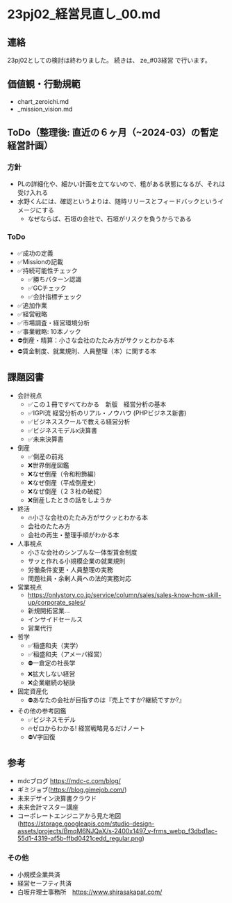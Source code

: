 # 23pj02_経営見直し_00.md
## 連絡
23pj02としての検討は終わりました。
続きは、 ze_#03経営 で行います。

## 価値観・行動規範
- chart_zeroichi.md
- _mission_vision.md

## ToDo（整理後: 直近の６ヶ月（~2024-03）の暫定経営計画）
### 方針
- PLの詳細化や、細かい計画を立てないので、粗がある状態になるが、それは受け入れる
- 水野くんには、確認というよりは、随時リリースとフィードバックというイメージにする
  - なぜならば、石垣の会社で、石垣がリスクを負うからである
### ToDo
- ✅成功の定義
- ✅Missionの記載
- ✅持続可能性チェック
  - ✅勝ちパターン認識
  - ✅GCチェック
  - ✅会計指標チェック
- ✅追加作業
- ✅経営戦略
- ✅市場調査・経営環境分析
- ✅事業戦略: 10本ノック
- ⛔️倒産・精算：小さな会社のたたみ方がサクッとわかる本
- ⛔️賃金制度、就業規則、人員整理（本）に関する本

## 課題図書
- 会計視点
  - ✅この１冊ですべてわかる　新版　経営分析の基本
  - ✅IGPI流 経営分析のリアル・ノウハウ (PHPビジネス新書)
  - ✅ビジネススクールで教える経営分析
  - ✅ビジネスモデルx決算書
  - ✅未来決算書
- 倒産
  - ✅倒産の前兆
  - ❌世界倒産図鑑
  - ❌なぜ倒産（令和粉飾編）
  - ❌なぜ倒産（平成倒産史）
  - ❌なぜ倒産（２３社の破綻）
  - ❌倒産したときの話をしようか
- 終活
  - 🔥小さな会社のたたみ方がサクッとわかる本
  - 会社のたたみ方
  - 会社の再生・整理手順がわかる本
- 人事視点
  - 小さな会社のシンプルな一体型賃金制度
  - サッと作れる小規模企業の就業規則
  - 労働条件変更・人員整理の実務
  - 問題社員・余剰人員への法的実務対応
- 営業視点
  - https://onlystory.co.jp/service/column/sales/sales-know-how-skill-up/corporate_sales/
  - 新規開拓営業...
  - インサイドセールス
  - 営業代行
- 哲学
  - ✅稲盛和夫（実学）
  - ✅稲盛和夫（アメーバ経営）
  - ⛔️一倉定の社長学
  - ❌拡大しない経営
  - ❌企業継続の秘訣
- 固定資産化
  - ⛔️あなたの会社が目指すのは『売上ですか?継続ですか?』
- その他の参考図鑑
  - ✅ビジネスモデル
  - 🔥ゼロからわかる! 経営戦略見るだけノート
  - ⛔️V字回復



## 参考
- mdcブログ https://mdc-c.com/blog/
- ギミジョブ(https://blog.gimejob.com/)
- 未来デザイン決算書クラウド
- 未来会計マスター講座
- コーポレートエンジニアから見た地図(https://storage.googleapis.com/studio-design-assets/projects/BmqM6NJQaX/s-2400x1497_v-frms_webp_f3dbd1ac-55d1-4319-af5b-ffbd0421cedd_regular.png)

### その他
- 小規模企業共済
- 経営セーフティ共済
- 白坂弁理士事務所　https://www.shirasakapat.com/


